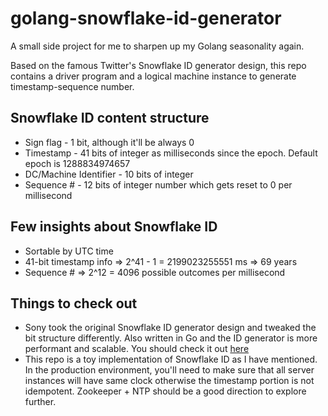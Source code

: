 # golang-snowflake-id-generator

A small side project for me to sharpen up my Golang seasonality again.

Based on the famous Twitter's Snowflake ID generator design, this repo contains a driver program and a logical machine instance to generate timestamp-sequence number.

## Snowflake ID content structure
- Sign flag - 1 bit, although it'll be always 0
- Timestamp - 41 bits of integer as milliseconds since the epoch. Default epoch is 1288834974657
- DC/Machine Identifier - 10 bits of integer
- Sequence # - 12 bits of integer number which gets reset to 0 per millisecond

## Few insights about Snowflake ID
- Sortable by UTC time
- 41-bit timestamp info => 2^41 - 1 = 2199023255551 ms => 69 years
- Sequence # => 2^12 = 4096 possible outcomes per millisecond

## Things to check out
- Sony took the original Snowflake ID generator design and tweaked the bit structure differently. Also written in Go and the ID generator is more performant and scalable. You should check it out [here](https://github.com/sony/sonyflake)
- This repo is a toy implementation of Snowflake ID as I have mentioned. In the production environment, you'll need to make sure that all server instances will have same clock otherwise the timestamp portion is not idempotent. Zookeeper + NTP should be a good direction to explore further.